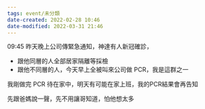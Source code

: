 ```yaml
---
tags: event/未分類
date-created: 2022-02-28 10:46
date-modified: 2022-03-31 21:46
---
```


09:45 昨天晚上公司傳緊急通知，神達有人新冠確診，
- 跟他同層的人全部居家隔離等採檢
- 跟他不同層的人，今天早上全被叫來公司做 PCR，我是這群之一

我剛做完 PCR 待在家中，明天有可能在家上班，我的PCR結果會再告知

先跟爸媽說一聲，先不用讓哥知道，怕他想太多
